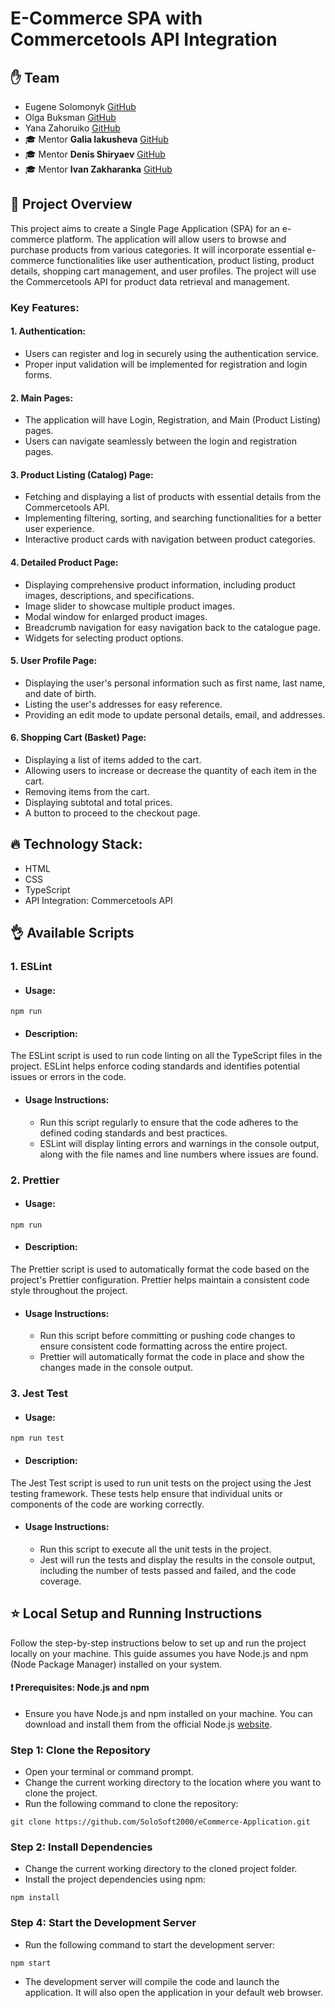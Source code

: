 # E-Commerce SPA with Commercetools API Integration
## :raised_hand: Team
- Eugene Solomonyk [GitHub](https://github.com/solosoft2000)
- Olga Buksman [GitHub](https://github.com/fault1err)
- Yana Zahoruiko [GitHub](https://github.com/Yasya23)
- :mortar_board: Mentor <b>Galia Iakusheva</b> [GitHub](https://github.com/lilithprimary)
- :mortar_board: Mentor <b>Denis Shiryaev</b> [GitHub](https://github.com/tambovchanin)
- :mortar_board: Mentor <b>Ivan Zakharanka</b> [GitHub](https://github.com/Vanya1000)

## :mega: Project Overview
This project aims to create a Single Page Application (SPA) for an e-commerce platform. The application will allow users to browse and purchase products from various categories. It will incorporate essential e-commerce functionalities like user authentication, product listing, product details, shopping cart management, and user profiles. The project will use the Commercetools API for product data retrieval and management.

### Key Features:

#### 1. Authentication:

- Users can register and log in securely using the authentication service.
- Proper input validation will be implemented for registration and login forms.

#### 2. Main Pages:

- The application will have Login, Registration, and Main (Product Listing) pages.
- Users can navigate seamlessly between the login and registration pages.
  
#### 3. Product Listing (Catalog) Page:

- Fetching and displaying a list of products with essential details from the Commercetools API.
- Implementing filtering, sorting, and searching functionalities for a better user experience.
- Interactive product cards with navigation between product categories.
  
#### 4. Detailed Product Page:

- Displaying comprehensive product information, including product images, descriptions, and specifications.
- Image slider to showcase multiple product images.
- Modal window for enlarged product images.
- Breadcrumb navigation for easy navigation back to the catalogue page.
- Widgets for selecting product options.
  
#### 5. User Profile Page:

- Displaying the user's personal information such as first name, last name, and date of birth.
- Listing the user's addresses for easy reference.
- Providing an edit mode to update personal details, email, and addresses.
  
#### 6. Shopping Cart (Basket) Page:

- Displaying a list of items added to the cart.
- Allowing users to increase or decrease the quantity of each item in the cart.
- Removing items from the cart.
- Displaying subtotal and total prices.
- A button to proceed to the checkout page.

## :fire: Technology Stack:

- HTML
- CSS
- TypeScript
- API Integration: Commercetools API

## :ok_hand: Available Scripts

### 1. ESLint

- #### Usage:
```
npm run
```
- #### Description:
The ESLint script is used to run code linting on all the TypeScript files in the project. ESLint helps enforce coding standards and identifies potential issues or errors in the code.

- #### Usage Instructions:
  - Run this script regularly to ensure that the code adheres to the defined coding standards and best practices.
  - ESLint will display linting errors and warnings in the console output, along with the file names and line numbers where issues are found.

### 2. Prettier 
- #### Usage:
```
npm run
```
- #### Description:
The Prettier script is used to automatically format the code based on the project's Prettier configuration. Prettier helps maintain a consistent code style throughout the project.

- #### Usage Instructions:
  - Run this script before committing or pushing code changes to ensure consistent code formatting across the entire project.
  - Prettier will automatically format the code in place and show the changes made in the console output.
    
### 3. Jest Test 
- #### Usage:
```
npm run test
```
- #### Description:
The Jest Test script is used to run unit tests on the project using the Jest testing framework. These tests help ensure that individual units or components of the code are working correctly.
- #### Usage Instructions:
  - Run this script to execute all the unit tests in the project.
  - Jest will run the tests and display the results in the console output, including the number of tests passed and failed, and the code coverage.

## :star: Local Setup and Running Instructions
Follow the step-by-step instructions below to set up and run the project locally on your machine. This guide assumes you have Node.js and npm (Node Package Manager) installed on your system.

#### :exclamation: Prerequisites: Node.js and npm
- Ensure you have Node.js and npm installed on your machine. You can download and install them from the official Node.js [website](https://nodejs.org).

### Step 1: Clone the Repository
- Open your terminal or command prompt.
- Change the current working directory to the location where you want to clone the project.
- Run the following command to clone the repository:
```
git clone https://github.com/SoloSoft2000/eCommerce-Application.git
```
### Step 2: Install Dependencies

- Change the current working directory to the cloned project folder.
- Install the project dependencies using npm:
```
npm install
```
### Step 4: Start the Development Server
- Run the following command to start the development server:
```
npm start
```
- The development server will compile the code and launch the application. It will also open the application in your default web browser.
